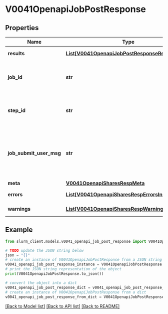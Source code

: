 # V0041OpenapiJobPostResponse


## Properties

Name | Type | Description | Notes
------------ | ------------- | ------------- | -------------
**results** | [**List[V0041OpenapiJobPostResponseResultsInner]**](V0041OpenapiJobPostResponseResultsInner.md) | Job update results | [optional] 
**job_id** | **str** | First updated Job ID - Use results instead | [optional] 
**step_id** | **str** | First updated Step ID - Use results instead | [optional] 
**job_submit_user_msg** | **str** | First updated Job submission user message - Use results instead | [optional] 
**meta** | [**V0041OpenapiSharesRespMeta**](V0041OpenapiSharesRespMeta.md) |  | [optional] 
**errors** | [**List[V0041OpenapiSharesRespErrorsInner]**](V0041OpenapiSharesRespErrorsInner.md) | Query errors | [optional] 
**warnings** | [**List[V0041OpenapiSharesRespWarningsInner]**](V0041OpenapiSharesRespWarningsInner.md) | Query warnings | [optional] 

## Example

```python
from slurm_client.models.v0041_openapi_job_post_response import V0041OpenapiJobPostResponse

# TODO update the JSON string below
json = "{}"
# create an instance of V0041OpenapiJobPostResponse from a JSON string
v0041_openapi_job_post_response_instance = V0041OpenapiJobPostResponse.from_json(json)
# print the JSON string representation of the object
print(V0041OpenapiJobPostResponse.to_json())

# convert the object into a dict
v0041_openapi_job_post_response_dict = v0041_openapi_job_post_response_instance.to_dict()
# create an instance of V0041OpenapiJobPostResponse from a dict
v0041_openapi_job_post_response_from_dict = V0041OpenapiJobPostResponse.from_dict(v0041_openapi_job_post_response_dict)
```
[[Back to Model list]](../README.md#documentation-for-models) [[Back to API list]](../README.md#documentation-for-api-endpoints) [[Back to README]](../README.md)


